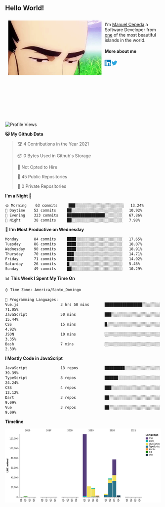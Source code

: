 <h2> Hello World!</h2>

<div style="display:inline-block">
  <img alt="Ah, I see you're a man of culture as well" align="left" width="60%" style="margin: 10px" src="https://raw.githubusercontent.com/mecm1993/mecm1993/master/assets/background.gif">

  I'm [Manuel Cepeda](https://manuelcepeda.dev) a Software Developer from [one](https://en.wikipedia.org/wiki/Dominican_Republic) of the most beautiful islands in the world.

  #### More about me

  <a href="https://www.linkedin.com/in/manuel-cepeda-0336a999/">
    <img align="left" alt="Manuel Cepeda | LinkedIn" width="21px" src="https://raw.githubusercontent.com/mecm1993/mecm1993/master/assets/linkedin.svg" />
  </a>
  <a href="https://twitter.com/mecm1993">
    <img align="left" alt="Manuel Cepeda | Twitter" width="21px" src="https://raw.githubusercontent.com/mecm1993/mecm1993/master/assets/twitter.svg" />
  </a>
  <br />
  <br />
  <br />
  <br />
  <br />
  <br />
  <br />
  <br />
  <br />
  <br />
  <br />
</div>

<!--START_SECTION:waka-->
![Profile Views](http://img.shields.io/badge/Profile%20Views-0-blue)

**🐱 My Github Data** 

> 🏆 4 Contributions in the Year 2021
 > 
> 📦 0 Bytes Used in Github's Storage 
 > 
> 🚫 Not Opted to Hire
 > 
> 📜 45 Public Repositories 
 > 
> 🔑 0 Private Repositories  
 > 
**I'm a Night 🦉** 

```text
🌞 Morning    63 commits     ███░░░░░░░░░░░░░░░░░░░░░░   13.24% 
🌆 Daytime    52 commits     ██░░░░░░░░░░░░░░░░░░░░░░░   10.92% 
🌃 Evening    323 commits    █████████████████░░░░░░░░   67.86% 
🌙 Night      38 commits     ██░░░░░░░░░░░░░░░░░░░░░░░   7.98%

```
📅 **I'm Most Productive on Wednesday** 

```text
Monday       84 commits     ████░░░░░░░░░░░░░░░░░░░░░   17.65% 
Tuesday      86 commits     ████░░░░░░░░░░░░░░░░░░░░░   18.07% 
Wednesday    90 commits     ████░░░░░░░░░░░░░░░░░░░░░   18.91% 
Thursday     70 commits     ███░░░░░░░░░░░░░░░░░░░░░░   14.71% 
Friday       71 commits     ███░░░░░░░░░░░░░░░░░░░░░░   14.92% 
Saturday     26 commits     █░░░░░░░░░░░░░░░░░░░░░░░░   5.46% 
Sunday       49 commits     ██░░░░░░░░░░░░░░░░░░░░░░░   10.29%

```


📊 **This Week I Spent My Time On** 

```text
⌚︎ Time Zone: America/Santo_Domingo

💬 Programming Languages: 
Vue.js                   3 hrs 50 mins       █████████████████░░░░░░░░   71.05% 
JavaScript               50 mins             ███░░░░░░░░░░░░░░░░░░░░░░   15.44% 
CSS                      15 mins             █░░░░░░░░░░░░░░░░░░░░░░░░   4.92% 
JSON                     10 mins             ░░░░░░░░░░░░░░░░░░░░░░░░░   3.35% 
Bash                     7 mins              ░░░░░░░░░░░░░░░░░░░░░░░░░   2.39%

```

**I Mostly Code in JavaScript** 

```text
JavaScript               13 repos            █████████░░░░░░░░░░░░░░░░   39.39% 
TypeScript               8 repos             ██████░░░░░░░░░░░░░░░░░░░   24.24% 
CSS                      4 repos             ███░░░░░░░░░░░░░░░░░░░░░░   12.12% 
Dart                     3 repos             ██░░░░░░░░░░░░░░░░░░░░░░░   9.09% 
Vue                      3 repos             ██░░░░░░░░░░░░░░░░░░░░░░░   9.09%

```


**Timeline**

![Chart not found](https://raw.githubusercontent.com/mecm1993/mecm1993/master/charts/bar_graph.png) 


<!--END_SECTION:waka-->